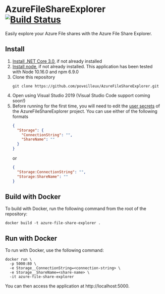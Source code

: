 # AzureFileShareExplorer [![Build Status](https://dev.azure.com/poveilleux/AzureFileStorageExplorer/_apis/build/status/poveilleux.AzureFileShareExplorer?branchName=master)](https://dev.azure.com/poveilleux/AzureFileStorageExplorer/_build/latest?definitionId=1&branchName=master)

Easily explore your Azure File shares with the Azure File Share Explorer.

## Install
1. [Install .NET Core 3.0](https://dotnet.microsoft.com/download/dotnet-core/3.0), if not already installed
2. [Install node](https://nodejs.org/en/), if not already installed. This application has been tested with Node 10.16.0 and npm 6.9.0
3. Clone this repository
   ```
   git clone https://github.com/poveilleux/AzureFileShareExplorer.git
   ```
4. Open using Visual Studio 2019 (Visual Studio Code support coming soon!)
5. Before running for the first time, you will need to edit the [user secrets](https://docs.microsoft.com/en-us/aspnet/core/security/app-secrets?view=aspnetcore-3.0&tabs=windows) of the AzureFileShareExplorer project. You can use either of the following formats
   ```json
   {
     "Storage": {
	   "ConnectionString": "",
	   "ShareName": ""
	 }
   }
   ```
   or
   ```json
   {
     "Storage:ConnectionString": "",
     "Storage:ShareName": ""
   }
   ```

## Build with Docker
To build with Docker, run the following command from the root of the repository:

```
docker build -t azure-file-share-explorer .
```

## Run with Docker
To run with Docker, use the following command:

```
docker run \
  -p 5000:80 \
  -e Storage__ConnectionString=<connection-string> \
  -e Storage__ShareName=<share-name> \
  -it azure-file-share-explorer
```

You can then access the application at http://localhost:5000.
